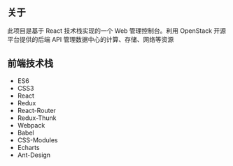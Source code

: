 ## 关于
此项目是基于 React 技术栈实现的一个 Web 管理控制台。利用 OpenStack 开源平台提供的后端 API 管理数据中心的计算、存储、网络等资源

## 前端技术栈
- ES6
- CSS3
- React
- Redux
- React-Router
- Redux-Thunk
- Webpack
- Babel
- CSS-Modules
- Echarts
- Ant-Design

